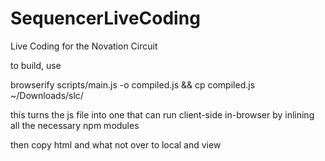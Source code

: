 # SequencerLiveCoding
Live Coding for the Novation Circuit


to build, use 

   browserify scripts/main.js -o compiled.js && cp compiled.js ~/Downloads/slc/

this turns the js file into one that can run client-side in-browser by inlining all the necessary npm modules

then copy html and what not over to local and view
